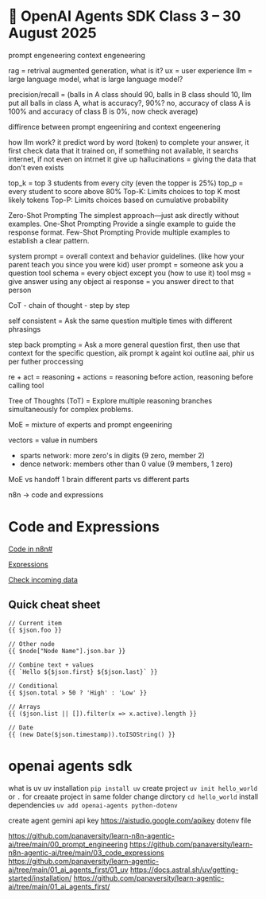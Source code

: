 # 🤖 OpenAI Agents SDK Class 3 – 30 August 2025


prompt engeneering
context engeneering


rag = retrival augmented generation, what is it?
ux = user experience
llm = large language model, what is large language model?

precision/recall = (balls in A class should 90, balls in B class should 10, llm put all balls in class A, what is accuracy?, 90%? no, accuracy of class A is 100% and accuracy of class B is 0%, now check average)

diffirence between prompt engeeniring and context engeenering

how llm work? it predict word by word (token) to complete your answer, it first check data that it trained on, if something not available, it searchs internet, if not even on intrnet it give up
hallucinations = giving the data that don't even exists

top_k = top 3 students from every city (even the topper is 25%)
top_p = every student to score above 80%
Top-K: Limits choices to top K most likely tokens
Top-P: Limits choices based on cumulative probability

 Zero-Shot Prompting
The simplest approach—just ask directly without examples.
 One-Shot Prompting
Provide a single example to guide the response format.
Few-Shot Prompting
Provide multiple examples to establish a clear pattern.


system prompt = overall context and behavior guidelines. (like how your parent teach you since you were kid)
user prompt = someone ask you a question
tool schema = every object except you (how to use it)
tool msg = give answer using any object
ai response = you answer direct to that person

CoT - chain of thought - step by step

self consistent = Ask the same question multiple times with different phrasings

step back prompting = Ask a more general question first, then use that context for the specific question, aik prompt k againt koi outline aai, phir us per futher proccessing

re + act = reasoning + actions = reasoning before action, reasoning before calling tool  

Tree of Thoughts (ToT) = Explore multiple reasoning branches simultaneously for complex problems.


MoE = mixture of experts and prompt engeeniring

vectors = value in numbers
  - sparts network: more zero's in digits (9 zero, member 2)
  - dence network: members other than 0 value (9 members, 1 zero) 


MoE vs handoff
1 brain different parts vs different parts



n8n -> code and expressions

# Code and Expressions

[Code in n8n#](https://docs.n8n.io/code/)

[Expressions](https://docs.n8n.io/code/expressions/)

[Check incoming data](https://docs.n8n.io/code/cookbook/expressions/check-incoming-data/)

## Quick cheat sheet

```text
// Current item
{{ $json.foo }}

// Other node
{{ $node["Node Name"].json.bar }}

// Combine text + values
{{ `Hello ${$json.first} ${$json.last}` }}

// Conditional
{{ $json.total > 50 ? 'High' : 'Low' }}

// Arrays
{{ ($json.list || []).filter(x => x.active).length }}

// Date
{{ (new Date($json.timestamp)).toISOString() }}
```


# openai agents sdk

what is uv 
uv installation `pip install uv`
create project `uv init hello_world` or `.` for creaate project in same folder
change dirctory `cd hello_world`
install dependencies `uv add openai-agents python-dotenv`

create agent 
gemini api key https://aistudio.google.com/apikey
dotenv file




https://github.com/panaversity/learn-n8n-agentic-ai/tree/main/00_prompt_engineering
https://github.com/panaversity/learn-n8n-agentic-ai/tree/main/03_code_expressions
https://github.com/panaversity/learn-agentic-ai/tree/main/01_ai_agents_first/01_uv
https://docs.astral.sh/uv/getting-started/installation/
https://github.com/panaversity/learn-agentic-ai/tree/main/01_ai_agents_first/

